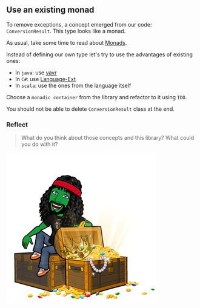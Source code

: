 ## Use an existing monad
To remove exceptions, a concept emerged from our code: `ConversionResult`.
This type looks like a monad. 

As usual, take some time to read about [Monads](https://xtrem-tdd.netlify.app/Flavours/monads).

Instead of defining our own type let's try to use the advantages of existing ones:
- In `java`: use [vavr](https://www.vavr.io/)
- In `C#`: use [Language-Ext](https://github.com/louthy/language-ext)
- In `scala`: use the ones from the language itself

Choose a `monadic container` from the library and refactor to it using `TDD`.

You should not be able to delete `ConversionResult` class at the end.

### Reflect
> What do you think about those concepts and this library? What could you do with it?

![Monads by example](../img/monad.png)